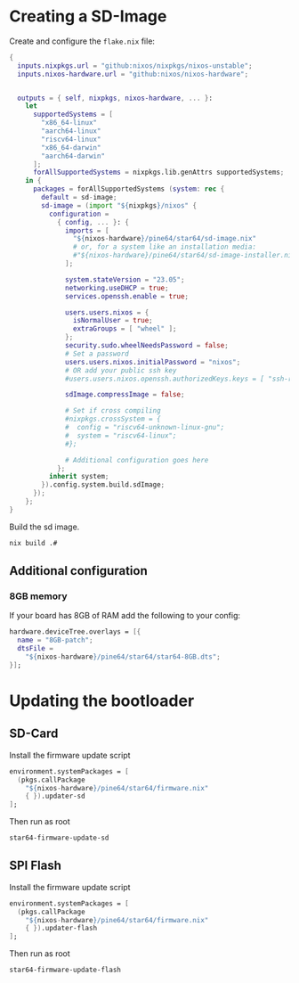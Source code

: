 # Creating a SD-Image

Create and configure the `flake.nix` file:

``` nix
{
  inputs.nixpkgs.url = "github:nixos/nixpkgs/nixos-unstable";
  inputs.nixos-hardware.url = "github:nixos/nixos-hardware";


  outputs = { self, nixpkgs, nixos-hardware, ... }:
    let
      supportedSystems = [
        "x86_64-linux"
        "aarch64-linux"
        "riscv64-linux"
        "x86_64-darwin"
        "aarch64-darwin"
      ];
      forAllSupportedSystems = nixpkgs.lib.genAttrs supportedSystems;
    in {
      packages = forAllSupportedSystems (system: rec {
        default = sd-image;
        sd-image = (import "${nixpkgs}/nixos" {
          configuration =
            { config, ... }: {
              imports = [
                "${nixos-hardware}/pine64/star64/sd-image.nix"
                # or, for a system like an installation media:
                #"${nixos-hardware}/pine64/star64/sd-image-installer.nix"
              ];

              system.stateVersion = "23.05";
              networking.useDHCP = true;
              services.openssh.enable = true;

              users.users.nixos = {
                isNormalUser = true;
                extraGroups = [ "wheel" ];
              };
              security.sudo.wheelNeedsPassword = false;
              # Set a password
              users.users.nixos.initialPassword = "nixos";
              # OR add your public ssh key
              #users.users.nixos.openssh.authorizedKeys.keys = [ "ssh-rsa ..." ];

              sdImage.compressImage = false;

              # Set if cross compiling
              #nixpkgs.crossSystem = {
              #  config = "riscv64-unknown-linux-gnu";
              #  system = "riscv64-linux";
              #};

              # Additional configuration goes here
            };
          inherit system;
        }).config.system.build.sdImage;
      });
    };
}
```

Build the sd image.

``` sh
nix build .#
```

## Additional configuration

### 8GB memory

If your board has 8GB of RAM add the following to your config:

``` nix
hardware.deviceTree.overlays = [{
  name = "8GB-patch";
  dtsFile =
    "${nixos-hardware}/pine64/star64/star64-8GB.dts";
}];
```

# Updating the bootloader

## SD-Card

Install the firmware update script

``` nix
environment.systemPackages = [
  (pkgs.callPackage
    "${nixos-hardware}/pine64/star64/firmware.nix"
    { }).updater-sd
];
```

Then run as root

``` sh
star64-firmware-update-sd
```

## SPI Flash

Install the firmware update script

``` nix
environment.systemPackages = [
  (pkgs.callPackage
    "${nixos-hardware}/pine64/star64/firmware.nix"
    { }).updater-flash
];
```

Then run as root

``` sh
star64-firmware-update-flash
```
